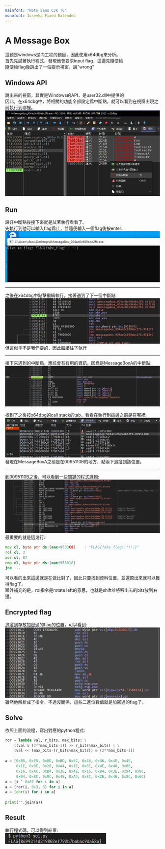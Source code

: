 ```yaml
---
mainfont: "Noto Sans CJK TC"
monofont: Iosevka Fixed Extended
---
```

# A Message Box
這題是windows逆向工程的題目，因此使用x64dbg來分析。  
首先先試著執行程式，發現他會要求input flag，這邊先隨便給  
隨便給flag後跳出了一個提示視窗，說"wrong"  

## Windows API
跳出來的視窗，其實是Windows的API，是user32.dll中提供的  
因此，在x64dbg中，將相關的功能全部設定爲中斷點，就可以看到在視窗出現之前執行到哪裡。  
![](imgs/messagebox_breakp.png)  

## Run
設好中斷點後接下來就是試著執行看看了。  
先執行到他可以輸入flag爲止，並隨便輸入一個flag後按enter:    
![](imgs/give_flag.png)  

---
之後在x64dbg中點擊繼續執行，接著遇到了下一個中斷點:  
![](imgs/breakp_nothis.png)  
但這似乎不是我們要的，因此繼續往下執行  

---
接下來遇到的中斷點，應該會有有用的資訊，因爲是MessageBoxA的中斷點:  
![](imgs/breakp_correct.png)  

找到了之後按x64dbg的call stack的tab，看看在執行到這邊之前是在哪裡:  
![](imgs/callstack_goto_amessage.png)  
發現在MessageBoxA之前是在0095110B的地方，點兩下追蹤到該位置。  

---
到0095110B之後，可以看到一些關鍵的程式邏輯:  
![](imgs/core_logic.png)  
最重要的就是這幾行:  
```asm
mov cl, byte ptr ds:[eax+9533C0]    ; "FLAG{fake_flag!!!!!!}"
rol cl, 3
xor cl, 87
cmp cl, byte ptr ds:[eax+953018]
jne ...
```
可以看的出來這邊就是在做比對了，因此只要找到資料位置，並還原出來就可以獲得flag了。  
額外補充的是，rol指令是rotate left的意思，也就是shift並將移出去的bits放到右邊。  

## Encrypted flag
追蹤到存放加密過的flag的位置，可以看到:  
![](imgs/enc_flag.png)  
雖然他解析成了指令，不過沒關係，這些二進位數值就是加密過的flag了。  

## Solve
依照上面的流程，寫出對應的python程式:  
```py
ror = lambda val, r_bits, max_bits: \
    ((val & (2**max_bits-1)) >> r_bits%max_bits) | \
    (val << (max_bits-(r_bits%max_bits)) & (2**max_bits-1))

a = [0xB5, 0xE5, 0x8D, 0xBD, 0x5C, 0x46, 0x36, 0x4E, 0x4E,
     0x1E, 0x0E, 0x26, 0xA4, 0x1E, 0x0E, 0x4E, 0x46, 0x06,
     0x16, 0xAC, 0xB4, 0x3E, 0x4E, 0x16, 0x94, 0x3E, 0x94, 0x8C,
     0x94, 0x8C, 0x9C, 0x4E, 0xA4, 0x8C, 0x2E, 0x46, 0x8C, 0x6C]
a = [i ^ 0x87 for i in a]
a = [ror(i, 0x3, 8) for i in a]
a = [chr(i) for i in a]

print("".join(a))
```

## Result
執行程式碼，可以得到結果:  
![](imgs/flag.png)